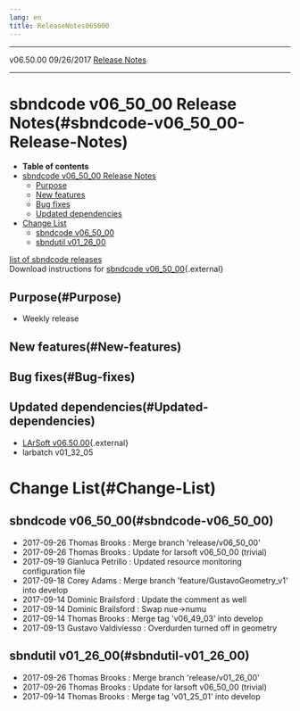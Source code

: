 ```yaml
---
lang: en
title: ReleaseNotes065000
---
```


  ----------- ------------ -- -- ------------------------------------------------------
  v06.50.00   09/26/2017         [Release Notes](ReleaseNotes065000.html)
  ----------- ------------ -- -- ------------------------------------------------------



sbndcode v06\_50\_00 Release Notes(#sbndcode-v06_50_00-Release-Notes)
======================================================================================

-   **Table of contents**
-   [sbndcode v06\_50\_00 Release
    Notes](#sbndcode-v06_50_00-Release-Notes)
    -   [Purpose](#Purpose)
    -   [New features](#New-features)
    -   [Bug fixes](#Bug-fixes)
    -   [Updated dependencies](#Updated-dependencies)
-   [Change List](#Change-List)
    -   [sbndcode v06\_50\_00](#sbndcode-v06_50_00)
    -   [sbndutil v01\_26\_00](#sbndutil-v01_26_00)

[list of sbndcode
releases](List_of_SBND_code_releases.html)\
Download instructions for [sbndcode
v06\_50\_00](http://scisoft.fnal.gov/scisoft/bundles/sbnd/v06_50_00/sbndcode-v06_50_00.html){.external}



Purpose(#Purpose)
----------------------------------

-   Weekly release



New features(#New-features)
--------------------------------------------



Bug fixes(#Bug-fixes)
--------------------------------------



Updated dependencies(#Updated-dependencies)
------------------------------------------------------------

-   [LArSoft
    v06.50.00](https://cdcvs.fnal.gov/redmine/projects/larsoft/wiki/ReleaseNotes065000){.external}
-   larbatch v01\_32\_05



Change List(#Change-List)
==========================================



sbndcode v06\_50\_00(#sbndcode-v06_50_00)
----------------------------------------------------------

-   2017-09-26 Thomas Brooks : Merge branch \'release/v06\_50\_00\'
-   2017-09-26 Thomas Brooks : Update for larsoft v06\_50\_00 (trivial)
-   2017-09-19 Gianluca Petrillo : Updated resource monitoring
    configuration file
-   2017-09-18 Corey Adams : Merge branch
    \'feature/GustavoGeometry\_v1\' into develop
-   2017-09-14 Dominic Brailsford : Update the comment as well
-   2017-09-14 Dominic Brailsford : Swap nue-\>numu
-   2017-09-14 Thomas Brooks : Merge tag \'v06\_49\_03\' into develop
-   2017-09-13 Gustavo Valdiviesso : Overdurden turned off in geometry



sbndutil v01\_26\_00(#sbndutil-v01_26_00)
----------------------------------------------------------

-   2017-09-26 Thomas Brooks : Merge branch \'release/v01\_26\_00\'
-   2017-09-26 Thomas Brooks : Update for larsoft v06\_50\_00 (trivial)
-   2017-09-14 Thomas Brooks : Merge tag \'v01\_25\_01\' into develop
